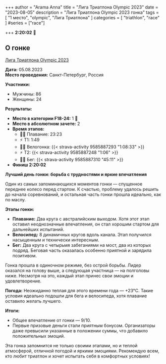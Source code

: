 +++
author = "Arama Anna"
title = "Лига Триатлона Olympic 2023"
date = "2023-08-05"
description = "Лига Триатлона Olympic 2023 гонка"
tags = [
    "1 место",
    "olympic",
    "Лига Триатлона"
]
categories = [
    "triathlon",
    "race"
]
#series = ["race"]

+++
**2:20:02**
🥇

<!--more-->

## О гонке

[Лига Триатлона Olympic 2023](https://tristats.ru/RUS/profile/nobrand/liga-triatlona/olympic/2023)

**Дата:** 05.08.2023  
**Место проведения:** Санкт-Петербург, Россия  

**Участники:**  
- Мужчины: 86  
- Женщины: 24  

**Результаты:**  
- **Место в категории F18-24:** 1 🥇 
- **Место в абсолютном зачете:** 2  
- **Время этапов:**  
  - 🏊‍♀️ Плавание: 23:23
  - ⚡️ Т1: 1:49
  - 🚴‍♀️ Велогонка: {{< strava-activity 9585887293 "1:08:33" >}}  
  - ⚡️ Т2: {{< strava-activity 9585887248 "1:06" >}}  
  - 🏃‍♀️ Бег: {{< strava-activity 9585887310 "45:11" >}}
- **Финиш 2:20:02**

**Лучший день гонки: борьба с трудностями и яркие впечатления**  

Один из самых запоминающихся моментов гонки — спущенное переднее колесо перед стартом. К счастью, проблему удалось решить до начала соревнований, и остальная часть гонки прошла идеально, как по маслу.  

**Этапы гонки:**  
- **Плавание:** Два круга с австралийским выходом. Хотя этот этап оставил неоднозначные впечатления, он стал хорошим стартом для дальнейших испытаний.  
- **Велосипед:** 8 динамичных кругов вдоль канала. Этап получился насыщенным и технически интересным.  
- **Бег:** Два круга с четырьмя забеганиями на мост, два из которых подряд. Беговая часть оказалась особенно приятной и зарядила позитивом.  

Гонка прошла в одиночном режиме, без острой борьбы. Лидер оказался на голову выше, а следующая участница — на полголовы ниже. Несмотря на это, каждый этап принес свои эмоции и удовлетворение.  

**Погода:** Неожиданно теплая для этого времени года — +23°C. Такие условия идеально подошли для бега и велосипеда, хотя плавание оставило желать лучшего.  

**Итоги:**  
- Общее впечатление от гонки — 9/10.  
- Первые призовые деньги стали приятным бонусом. Организаторы даже превысили указанные в положении суммы, что добавило положительных эмоций.  

Эта гонка запомнится не только своими этапами, но и теплой атмосферой, отличной погодой и яркими эмоциями. Рекомендую всем, кто любит триатлон и хочет испытать себя в комфортных условиях!  
